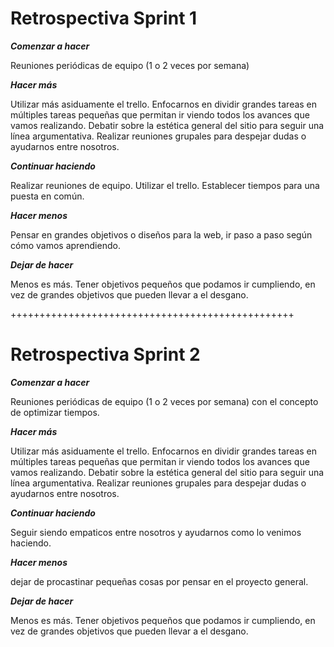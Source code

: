 # **Retrospectiva Sprint 1**

***Comenzar a hacer***

Reuniones periódicas de equipo (1 o 2 veces por semana)


***Hacer más***

Utilizar más asiduamente el trello. Enfocarnos en dividir grandes tareas en múltiples tareas pequeñas que permitan ir viendo todos los avances que vamos realizando. 
Debatir sobre la estética general del sitio para seguir una línea argumentativa. 
Realizar reuniones grupales para despejar dudas o ayudarnos entre nosotros. 


***Continuar haciendo***

Realizar reuniones de equipo. 
Utilizar el trello. 
Establecer tiempos para una puesta en común. 

***Hacer menos***

Pensar en grandes objetivos o diseños para la web, ir paso a paso según cómo vamos aprendiendo. 



***Dejar de hacer***

Menos es más. Tener objetivos pequeños que podamos ir cumpliendo, en vez de grandes objetivos que pueden llevar a el desgano. 


+++++++++++++++++++++++++++++++++++++++++++++++++

# **Retrospectiva Sprint 2**

***Comenzar a hacer***

Reuniones periódicas de equipo (1 o 2 veces por semana) con el concepto de optimizar tiempos.


***Hacer más***

Utilizar más asiduamente el trello. Enfocarnos en dividir grandes tareas en múltiples tareas pequeñas que permitan ir viendo todos los avances que vamos realizando. 
Debatir sobre la estética general del sitio para seguir una línea argumentativa. 
Realizar reuniones grupales para despejar dudas o ayudarnos entre nosotros. 


***Continuar haciendo***

Seguir siendo empaticos entre nosotros y ayudarnos como lo venimos haciendo.

***Hacer menos***

dejar de procastinar pequeñas cosas por pensar en el proyecto general.



***Dejar de hacer***

Menos es más. Tener objetivos pequeños que podamos ir cumpliendo, en vez de grandes objetivos que pueden llevar a el desgano. 